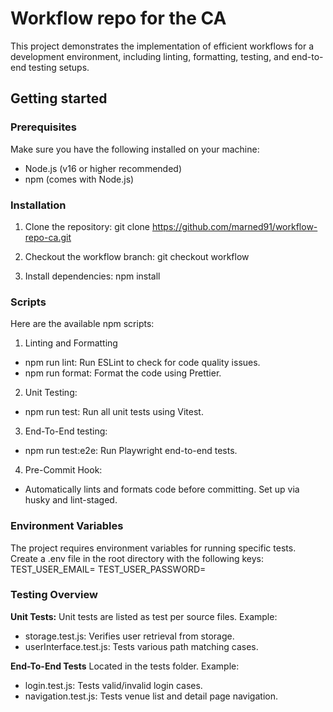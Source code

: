 # Workflow repo for the CA

This project demonstrates the implementation of efficient workflows for a development environment, including linting, formatting, testing, and end-to-end testing setups.

## Getting started

### Prerequisites

Make sure you have the following installed on your machine:

- Node.js (v16 or higher recommended)
- npm (comes with Node.js)

### Installation

1. Clone the repository:
   git clone https://github.com/marned91/workflow-repo-ca.git

2. Checkout the workflow branch:
   git checkout workflow

3. Install dependencies:
   npm install

### Scripts

Here are the available npm scripts:

1. Linting and Formatting

- npm run lint: Run ESLint to check for code quality issues.
- npm run format: Format the code using Prettier.

2. Unit Testing:

- npm run test: Run all unit tests using Vitest.

3. End-To-End testing:

- npm run test:e2e: Run Playwright end-to-end tests.

4. Pre-Commit Hook:

- Automatically lints and formats code before committing. Set up via husky and lint-staged.

### Environment Variables

The project requires environment variables for running specific tests. Create a .env file in the root directory with the following keys:
TEST_USER_EMAIL=
TEST_USER_PASSWORD=

### Testing Overview

**Unit Tests:**
Unit tests are listed as test per source files.
Example:

- storage.test.js: Verifies user retrieval from storage.
- userInterface.test.js: Tests various path matching cases.

**End-To-End Tests**
Located in the tests folder.
Example:

- login.test.js: Tests valid/invalid login cases.
- navigation.test.js: Tests venue list and detail page navigation.

```

```
